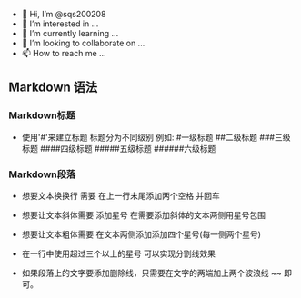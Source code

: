 - 👋 Hi, I’m @sqs200208
- 👀 I’m interested in ...
- 🌱 I’m currently learning ...
- 💞️ I’m looking to collaborate on ...
- 📫 How to reach me ...

<!---
sqs200208/sqs200208 is a ✨ special ✨ repository because its `README.md` (this file) appears on your GitHub profile.
You can click the Preview link to take a look at your changes.
--->
## Markdown 语法
### Markdown标题
+ 使用'#'来建立标题 标题分为不同级别
例如:
#一级标题
##二级标题
###三级标题
####四级标题
#####五级标题
######六级标题

### Markdown段落
+ 想要文本换换行 需要 在上一行末尾添加两个空格 并回车
+ 想要让文本斜体需要  添加星号 在需要添加斜体的文本两侧用星号包围
+ 想要让文本粗体需要  在文本两侧添加添加四个星号(每一侧两个星号)
+ 在一行中使用超过三个以上的星号 可以实现分割线效果  

+ 如果段落上的文字要添加删除线，只需要在文字的两端加上两个波浪线 ~~ 即可。
 
